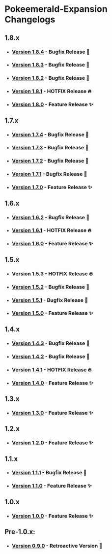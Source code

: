 # Pokeemerald-Expansion Changelogs

## 1.8.x
- ### [Version 1.8.4](docs/changelogs/1.8.x/1.8.4.md) - Bugfix Release 🧹
- ### [Version 1.8.3](docs/changelogs/1.8.x/1.8.3.md) - Bugfix Release 🧹
- ### [Version 1.8.2](docs/changelogs/1.8.x/1.8.2.md) - Bugfix Release 🧹
- ### [Version 1.8.1](docs/changelogs/1.8.x/1.8.1.md) - HOTFIX Release 🔥
- ### [Version 1.8.0](docs/changelogs/1.8.x/1.8.0.md) - Feature Release ✨

## 1.7.x
- ### [Version 1.7.4](docs/changelogs/1.7.x/1.7.4.md) - Bugfix Release 🧹
- ### [Version 1.7.3](docs/changelogs/1.7.x/1.7.3.md) - Bugfix Release 🧹
- ### [Version 1.7.2](docs/changelogs/1.7.x/1.7.2.md) - Bugfix Release 🧹
- ### [Version 1.7.1](docs/changelogs/1.7.x/1.7.1.md) - Bugfix Release 🧹
- ### [Version 1.7.0](docs/changelogs/1.7.x/1.7.0.md) - Feature Release ✨

## 1.6.x
- ### [Version 1.6.2](docs/changelogs/1.6.x/1.6.2.md) - Bugfix Release 🧹
- ### [Version 1.6.1](docs/changelogs/1.6.x/1.6.1.md) - HOTFIX Release 🔥
- ### [Version 1.6.0](docs/changelogs/1.6.x/1.6.0.md) - Feature Release ✨

## 1.5.x
- ### [Version 1.5.3](docs/changelogs/1.5.x/1.5.3.md) - HOTFIX Release 🔥
- ### [Version 1.5.2](docs/changelogs/1.5.x/1.5.2.md) - Bugfix Release 🧹
- ### [Version 1.5.1](docs/changelogs/1.5.x/1.5.1.md) - Bugfix Release 🧹
- ### [Version 1.5.0](docs/changelogs/1.5.x/1.5.0.md) - Feature Release ✨

## 1.4.x
- ### [Version 1.4.3](docs/changelogs/1.4.x/1.4.3.md) - Bugfix Release 🧹
- ### [Version 1.4.2](docs/changelogs/1.4.x/1.4.2.md) - Bugfix Release 🧹
- ### [Version 1.4.1](docs/changelogs/1.4.x/1.4.1.md) - HOTFIX Release 🔥
- ### [Version 1.4.0](docs/changelogs/1.4.x/1.4.0.md) - Feature Release ✨

## 1.3.x
- ### [Version 1.3.0](docs/changelogs/1.3.x/1.3.0.md) - Feature Release ✨

## 1.2.x
- ### [Version 1.2.0](docs/changelogs/1.2.x/1.2.0.md) - Feature Release ✨

## 1.1.x
- ### [Version 1.1.1](docs/changelogs/1.1.x/1.1.1.md) - Bugfix Release 🧹
- ### [Version 1.1.0](docs/changelogs/1.1.x/1.1.0.md) - Feature Release ✨

## 1.0.x
- ### [Version 1.0.0](docs/changelogs/1.0.x/1.0.0.md) - Feature Release ✨

## Pre-1.0.x:
- ### [Version 0.9.0](docs/changelogs/0.9.x/0.9.0.md) - Retroactive Version 🦕
